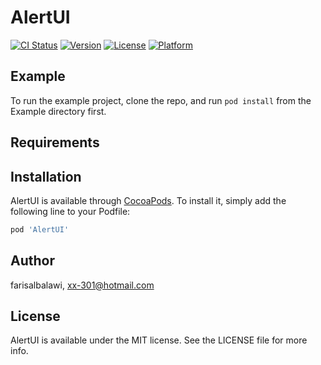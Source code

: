 # AlertUI

[![CI Status](https://img.shields.io/travis/farisalbalawi/AlertUI.svg?style=flat)](https://travis-ci.org/farisalbalawi/AlertUI)
[![Version](https://img.shields.io/cocoapods/v/AlertUI.svg?style=flat)](https://cocoapods.org/pods/AlertUI)
[![License](https://img.shields.io/cocoapods/l/AlertUI.svg?style=flat)](https://cocoapods.org/pods/AlertUI)
[![Platform](https://img.shields.io/cocoapods/p/AlertUI.svg?style=flat)](https://cocoapods.org/pods/AlertUI)

## Example

To run the example project, clone the repo, and run `pod install` from the Example directory first.

## Requirements

## Installation

AlertUI is available through [CocoaPods](https://cocoapods.org). To install
it, simply add the following line to your Podfile:

```ruby
pod 'AlertUI'
```

## Author

farisalbalawi, xx-301@hotmail.com

## License

AlertUI is available under the MIT license. See the LICENSE file for more info.

